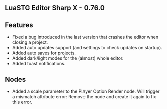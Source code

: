 ﻿## LuaSTG Editor Sharp X - 0.76.0
## Features
* Fixed a bug introduced in the last version that crashes the editor when closing a project.
* Added auto updates support (and settings to check updates on startup).
* Added auto saves for projects.
* Added dark/light modes for the (almost) whole editor.
* Added toast notifications.

## Nodes

* Added a scale parameter to the Player Option Render node. Will trigger a mismatch attribute error: Remove the node and create it again to fix this error.